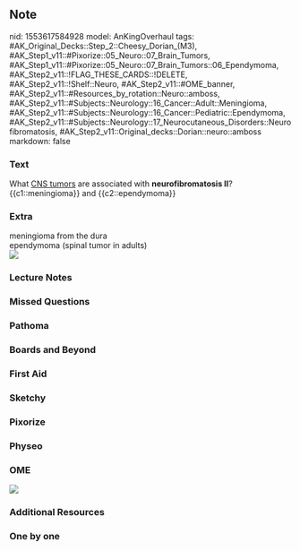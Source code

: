 ## Note
nid: 1553617584928
model: AnKingOverhaul
tags: #AK_Original_Decks::Step_2::Cheesy_Dorian_(M3), #AK_Step1_v11::#Pixorize::05_Neuro::07_Brain_Tumors, #AK_Step1_v11::#Pixorize::05_Neuro::07_Brain_Tumors::06_Ependymoma, #AK_Step2_v11::!FLAG_THESE_CARDS::!DELETE, #AK_Step2_v11::!Shelf::Neuro, #AK_Step2_v11::#OME_banner, #AK_Step2_v11::#Resources_by_rotation::Neuro::amboss, #AK_Step2_v11::#Subjects::Neurology::16_Cancer::Adult::Meningioma, #AK_Step2_v11::#Subjects::Neurology::16_Cancer::Pediatric::Ependymoma, #AK_Step2_v11::#Subjects::Neurology::17_Neurocutaneous_Disorders::Neurofibromatosis, #AK_Step2_v11::Original_decks::Dorian::neuro::amboss
markdown: false

### Text
<div>
  What <u>CNS tumors</u> are associated with <b>neurofibromatosis
  II</b>?
</div>
<div>
  {{c1::meningioma}} and {{c2::ependymoma}}
</div>

### Extra
<div>
  meningioma from the dura
</div>
<div>
  ependymoma (spinal tumor in adults)
</div><img src="paste-327280802922497.jpg">

### Lecture Notes


### Missed Questions


### Pathoma


### Boards and Beyond


### First Aid


### Sketchy


### Pixorize


### Physeo


### OME
<div class="ome-widget">
  <a href="https://onlinemeded.org?ref=anki"><img src=
  "_OME_AnkiFlashcards_General_4.png"></a>
</div>

### Additional Resources


### One by one

